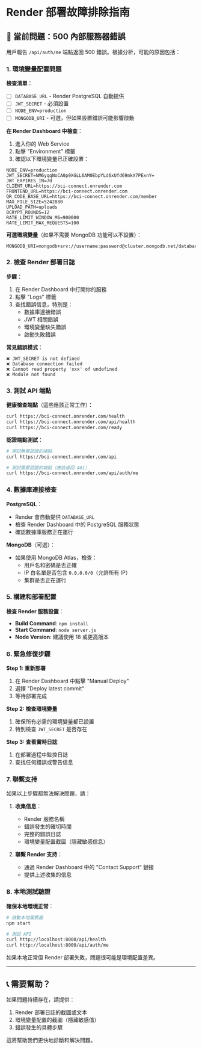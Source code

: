 # Render 部署故障排除指南

## 🚨 當前問題：500 內部服務器錯誤

用戶報告 `/api/auth/me` 端點返回 500 錯誤。根據分析，可能的原因包括：

### 1. 環境變量配置問題

**檢查清單**：
- [ ] `DATABASE_URL` - Render PostgreSQL 自動提供
- [ ] `JWT_SECRET` - 必須設置
- [ ] `NODE_ENV=production`
- [ ] `MONGODB_URI` - 可選，但如果設置錯誤可能影響啟動

**在 Render Dashboard 中檢查**：
1. 進入你的 Web Service
2. 點擊 "Environment" 標籤
3. 確認以下環境變量已正確設置：

```
NODE_ENV=production
JWT_SECRET=NM6yqqNoCA0p9XGLL6AM0EbpYLd6xUfd69mkX7PExnY=
JWT_EXPIRES_IN=7d
CLIENT_URL=https://bci-connect.onrender.com
FRONTEND_URL=https://bci-connect.onrender.com
QR_CODE_BASE_URL=https://bci-connect.onrender.com/member
MAX_FILE_SIZE=5242880
UPLOAD_PATH=uploads
BCRYPT_ROUNDS=12
RATE_LIMIT_WINDOW_MS=900000
RATE_LIMIT_MAX_REQUESTS=100
```

**可選環境變量**（如果不需要 MongoDB 功能可以不設置）：
```
MONGODB_URI=mongodb+srv://username:password@cluster.mongodb.net/database
```

### 2. 檢查 Render 部署日誌

**步驟**：
1. 在 Render Dashboard 中打開你的服務
2. 點擊 "Logs" 標籤
3. 查找錯誤信息，特別是：
   - 數據庫連接錯誤
   - JWT 相關錯誤
   - 環境變量缺失錯誤
   - 啟動失敗錯誤

**常見錯誤模式**：
```
❌ JWT_SECRET is not defined
❌ Database connection failed
❌ Cannot read property 'xxx' of undefined
❌ Module not found
```

### 3. 測試 API 端點

**健康檢查端點**（這些應該正常工作）：
```bash
curl https://bci-connect.onrender.com/health
curl https://bci-connect.onrender.com/api/health
curl https://bci-connect.onrender.com/ready
```

**認證端點測試**：
```bash
# 測試無需認證的端點
curl https://bci-connect.onrender.com/api

# 測試需要認證的端點（應該返回 401）
curl https://bci-connect.onrender.com/api/auth/me
```

### 4. 數據庫連接檢查

**PostgreSQL**：
- Render 會自動提供 `DATABASE_URL`
- 檢查 Render Dashboard 中的 PostgreSQL 服務狀態
- 確認數據庫服務正在運行

**MongoDB**（可選）：
- 如果使用 MongoDB Atlas，檢查：
  - 用戶名和密碼是否正確
  - IP 白名單是否包含 `0.0.0.0/0`（允許所有 IP）
  - 集群是否正在運行

### 5. 構建和部署配置

**檢查 Render 服務設置**：
- **Build Command**: `npm install`
- **Start Command**: `node server.js`
- **Node Version**: 建議使用 18 或更高版本

### 6. 緊急修復步驟

**Step 1: 重新部署**
1. 在 Render Dashboard 中點擊 "Manual Deploy"
2. 選擇 "Deploy latest commit"
3. 等待部署完成

**Step 2: 檢查環境變量**
1. 確保所有必需的環境變量都已設置
2. 特別檢查 `JWT_SECRET` 是否存在

**Step 3: 查看實時日誌**
1. 在部署過程中監控日誌
2. 查找任何錯誤或警告信息

### 7. 聯繫支持

如果以上步驟都無法解決問題，請：

1. **收集信息**：
   - Render 服務名稱
   - 錯誤發生的確切時間
   - 完整的錯誤日誌
   - 環境變量配置截圖（隱藏敏感信息）

2. **聯繫 Render 支持**：
   - 通過 Render Dashboard 中的 "Contact Support" 鏈接
   - 提供上述收集的信息

### 8. 本地測試驗證

**確保本地環境正常**：
```bash
# 啟動本地服務器
npm start

# 測試 API
curl http://localhost:8000/api/health
curl http://localhost:8000/api/auth/me
```

如果本地正常但 Render 部署失敗，問題很可能是環境配置差異。

---

## 📞 需要幫助？

如果問題持續存在，請提供：
1. Render 部署日誌的截圖或文本
2. 環境變量配置的截圖（隱藏敏感值）
3. 錯誤發生的具體步驟

這將幫助我們更快地診斷和解決問題。